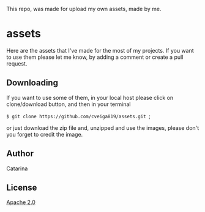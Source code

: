 This repo, was made for upload my own assets, made by me.

# assets

Here are the assets that I've made for the most of my projects. If you want to use them please let me know, by adding a comment or create a pull request.

## Downloading 
If you want to use some of them, in your local host please click on clone/download button, and then in your terminal 

`$ git clone https://github.com/cveiga819/assets.git `;

or just download the zip file and, unzipped and use the images, please don't you forget to credit the image.

## Author
Catarina 

## License
<a href="https://github.com/cveiga819/assets/blob/master/LICENSE">Apache 2.0</a>
